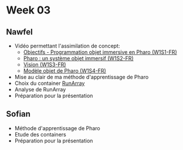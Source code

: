 # Week 03

## Nawfel

- Vidéo permettant l'assimilation de concept:
    - [Objectifs - Programmation objet immersive en Pharo (W1S1-FR)](https://www.youtube.com/watch?v=-Sk_35lB-EI&list=PL2okA_2qDJ-k83Kxu_d8EPzMXtvCrReRn&index=1)
    - [Pharo : un système objet immersif (W1S2-FR)](https://www.youtube.com/watch?v=0uy_o_7joLI&list=PL2okA_2qDJ-k83Kxu_d8EPzMXtvCrReRn&index=2)
    - [Vision (W1S3-FR)](https://www.youtube.com/watch?v=I60_3QYBFQ4&list=PL2okA_2qDJ-k83Kxu_d8EPzMXtvCrReRn&index=3)
    - [Modèle objet de Pharo (W1S4-FR)](https://www.youtube.com/watch?v=0ml1A_0WkFs&list=PL2okA_2qDJ-k83Kxu_d8EPzMXtvCrReRn&index=4)
- Mise au clair de ma méthode d'apprentissage de Pharo
- Choix du container [RunArray](https://github.com/pharo-containers/Containers-RunArray)
- Analyse de RunArray
- Préparation pour la présentation

## Sofian

- Méthode d'apprentissage de Pharo
- Etude des containers
- Préparation pour la présentation

